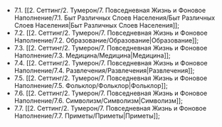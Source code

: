 - 7.1. [[2. Сеттинг/2. Тумерон/7. Повседневная Жизнь и Фоновое Наполнение/7.1. Быт Различных Слоев Населения/Быт Различных Слоев Населения|Быт Различных Слоев Населения]];
- 7.2. [[2. Сеттинг/2. Тумерон/7. Повседневная Жизнь и Фоновое Наполнение/7.2. Образование/Образование|Образование]];
- 7.3. [[2. Сеттинг/2. Тумерон/7. Повседневная Жизнь и Фоновое Наполнение/7.3. Медицина/Медицина|Медицина]];
- 7.4. [[2. Сеттинг/2. Тумерон/7. Повседневная Жизнь и Фоновое Наполнение/7.4. Развлечения/Развлечения|Развлечения]];
- 7.5. [[2. Сеттинг/2. Тумерон/7. Повседневная Жизнь и Фоновое Наполнение/7.5. Фольклор/Фольклор|Фольклор]];
- 7.6. [[2. Сеттинг/2. Тумерон/7. Повседневная Жизнь и Фоновое Наполнение/7.6. Символизм/Символизм|Символизм]];
- 7.7. [[2. Сеттинг/2. Тумерон/7. Повседневная Жизнь и Фоновое Наполнение/7.7. Приметы/Приметы|Приметы]];
